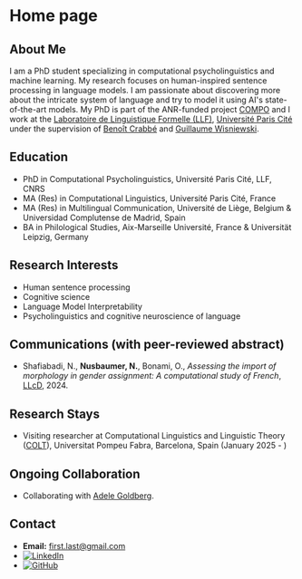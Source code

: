 # Home page

## About Me
I am a PhD student specializing in computational psycholinguistics and machine learning. My research focuses on human-inspired sentence processing in language models. I am passionate about discovering more about the intricate system of language and try to model it using AI's state-of-the-art models. My PhD is part of the ANR-funded project [COMPO](https://anr-compo.github.io) and I work at the [Laboratoire de Linguistique Formelle (LLF)](http://www.llf.cnrs.fr/fr/presentation), [Université Paris Cité](https://u-paris.fr) under the supervision of [Benoît Crabbé](https://scholar.google.com/citations?user=9vyYVd0AAAAJ&hl=fr&oi=ao) and [Guillaume Wisniewski](https://scholar.google.com/citations?user=knVG9GIAAAAJ&hl=fr&oi=ao).

## Education
- PhD in Computational Psycholinguistics, Université Paris Cité, LLF, CNRS
- MA (Res) in Computational Linguistics, Université Paris Cité, France
- MA (Res) in Multilingual Communication, Université de Liège, Belgium & Universidad Complutense de Madrid, Spain
- BA in Philological Studies, Aix-Marseille Université, France & Universität Leipzig, Germany

## Research Interests
- Human sentence processing
- Cognitive science 
- Language Model Interpretability
- Psycholinguistics and cognitive neuroscience of language 

## Communications (with peer-reviewed abstract)
- Shafiabadi, N., **Nusbaumer, N.**, Bonami, O., _Assessing the import of morphology in gender assignment: A computational study of French_, [LLcD](https://llcd2024.sciencesconf.org), 2024.

## Research Stays
- Visiting researcher at Computational Linguistics and Linguistic Theory ([COLT](https://www.upf.edu/web/colt)), Universitat Pompeu Fabra, Barcelona, Spain (January 2025 - ) 

## Ongoing Collaboration
- Collaborating with [Adele Goldberg](https://scholar.google.com/citations?user=aK42DkQAAAAJ&hl=fr&oi=ao).

## Contact
- **Email:** first.last@gmail.com
- [![LinkedIn](https://img.shields.io/badge/LinkedIn-Profile-blue?logo=linkedin)](https://fr.linkedin.com/in/nina-nusbaumer-752aab182/en)
- [![GitHub](https://img.shields.io/badge/GitHub-Profile-black?logo=github)](https://github.com/NinaNusb)


